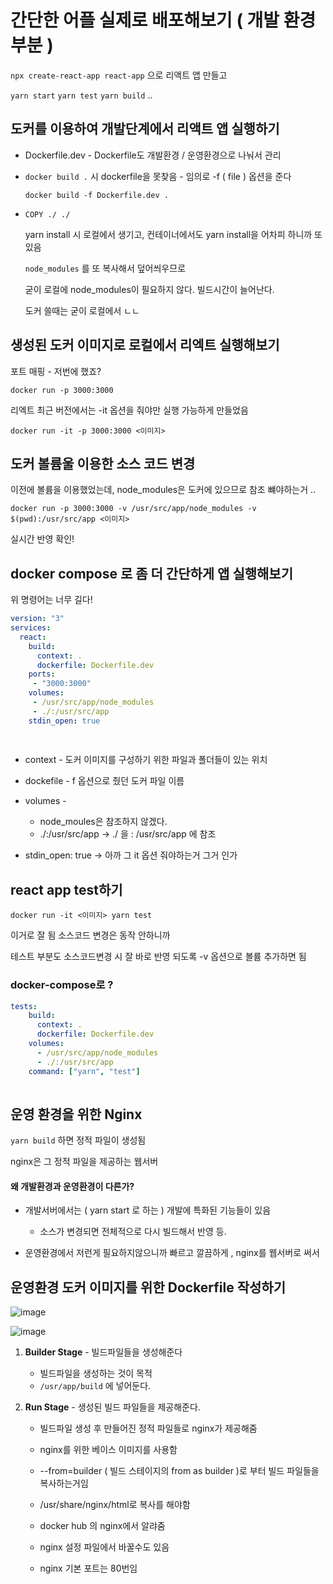 # 간단한 어플 실제로 배포해보기 ( 개발 환경 부분 ) 



`npx create-react-app react-app` 으로 리액트 앱 만들고 

`yarn start` `yarn test` `yarn build` ..



## 도커를 이용하여 개발단계에서 리액트 앱 실행하기

* Dockerfile.dev - Dockerfile도 개발환경 / 운영환경으로 나눠서 관리



* `docker build .` 시 dockerfile을 못찾음 - 임의로 -f ( file ) 옵션을 준다

  `docker build -f Dockerfile.dev . `



* `COPY ./ ./` 

   yarn install 시 로컬에서 생기고, 컨테이너에서도 yarn install을 어차피 하니까 또 있음

  `node_modules` 를 또 복사해서 덮어씌우므로

  굳이 로컬에 node_modules이 필요하지 않다. 빌드시간이 늘어난다.

  도커 쓸때는 굳이 로컬에서 ㄴㄴ 

## 생성된 도커 이미지로 로컬에서 리엑트 실행해보기

포트 매핑 - 저번에 했죠?

`docker run -p 3000:3000`

리엑트 최근 버전에서는 -it 옵션을 줘야만 실행 가능하게 만들었음

`docker run -it -p 3000:3000 <이미지>`



## 도커 볼륨울 이용한 소스 코드 변경

이전에 볼륨을 이용했었는데, node_modules은 도커에 있으므로 참조 뺴야하는거 ..

`docker run -p 3000:3000 -v /usr/src/app/node_modules -v $(pwd):/usr/src/app <이미지>`

실시간 반영 확인!



## docker compose 로 좀 더 간단하게 앱 실행해보기

위 명령어는 너무 길다!

```yaml
version: "3"
services:
  react:
    build: 
      context: .
      dockerfile: Dockerfile.dev
    ports:
     - "3000:3000"
    volumes:
     - /usr/src/app/node_modules
     - ./:/usr/src/app
    stdin_open: true
 
   
```

* context  - 도커 이미지를 구성하기 위한 파일과 폴더들이 있는 위치
* dockefile - f 옵션으로 줬던 도커 파일 이름
* volumes - 
  * node_moules은 참조하지 않겠다.
  * ./:/usr/src/app ->  ./ 을 : /usr/src/app 에 참조 

* stdin_open: true -> 아까 그 it 옵션 줘야하는거 그거 인가



## react app test하기 

```shell
docker run -it <이미지> yarn test
```

이거로 잘 됨 소스코드 변경은 동작 안하니까

테스트 부분도 소스코드변경 시 잘 바로 반영 되도록 -v 옵션으로 볼륨 추가하면 됨 

### docker-compose로 ? 

```yaml
tests:
    build:
      context: .
      dockerfile: Dockerfile.dev
    volumes:
      - /usr/src/app/node_modules
      - ./:/usr/src/app
    command: ["yarn", "test"]
   
```

## 운영 환경을 위한 Nginx

 `yarn build` 하면 정적 파일이 생성됨

nginx은 그 정적 파일을 제공하는 웹서버

#### 왜 개발환경과 운영환경이 다른가?

* 개발서버에서는 ( yarn start 로 하는 ) 개발에 특화된 기능들이 있음
  * 소스가 변경되면 전체적으로 다시 빌드해서 반영 등.

* 운영환경에서 저런게 필요하지않으니까 빠르고 깔끔하게 , nginx를 웹서버로 써서 

## 

## 운영환경 도커 이미지를 위한 Dockerfile 작성하기

 ![image](https://user-images.githubusercontent.com/72075148/131218518-6ea914da-f92f-42d6-bfa5-608970327629.png)

![image](https://user-images.githubusercontent.com/72075148/131218802-641ec9dd-e28a-413d-a06e-08668dbb6741.png)

1. **Builder Stage** - 빌드파일들을 생성해준다

   * 빌드파일을 생성하는 것이 목적
   * `/usr/app/build` 에 넣어둔다.

2. **Run Stage** - 생성된 빌드 파일들을 제공해준다.

   * 빌드파일 생성 후 만들어진 정적 파일들로 nginx가 제공해줌

   * nginx를 위한 베이스 이미지를 사용함
   * --from=builder ( 빌드 스테이지의  from as builder )로 부터 빌드 파일들을 복사하는거임 
   * /usr/share/nginx/html로 복사를 해야함
   * docker hub 의 nginx에서 알랴줌
   * nginx 설정 파일에서 바꿀수도 있음
   * nginx 기본 포트는 80번임

   




